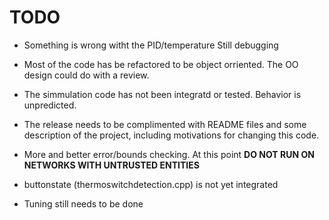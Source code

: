 # TODO


* Something is wrong witht the PID/temperature Still debugging

* Most of the code has be refactored to be object orriented. The OO design could do with a review.
* The simmulation code has not been integratd or tested. Behavior is unpredicted.
* The release needs to be complimented with README files and some description of the project, including motivations for changing this code.
* More and better error/bounds checking. At this point **DO NOT RUN ON NETWORKS WITH UNTRUSTED ENTITIES**
* buttonstate (thermoswitchdetection.cpp) is not yet integrated
* Tuning still needs to be done